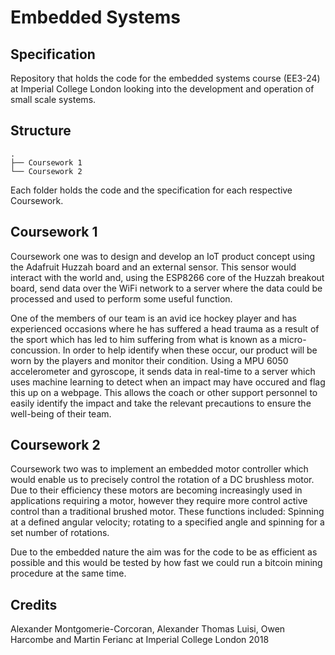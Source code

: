 # Embedded Systems

## Specification
Repository that holds the code for the embedded systems course (EE3-24) at Imperial College London looking into the development and operation of small scale systems.

## Structure

```
.
├── Coursework 1
└── Coursework 2
```

Each folder holds the code and the specification for each respective Coursework. 

## Coursework 1

Coursework one was to design and develop an IoT product concept using the Adafruit Huzzah board and an external sensor. This sensor would interact with the world and, using the ESP8266 core of the Huzzah breakout board, send data over the WiFi network to a server where the data could be processed and used to perform some useful function.

One of the members of our team is an avid ice hockey player and has experienced occasions where he has suffered a head trauma as a result of the sport which has led to him suffering from what is known as a micro-concussion. In order to help identify when these occur, our product will be worn by the players and monitor their condition. Using a MPU 6050 accelerometer and gyroscope, it sends data in real-time to a server which uses machine learning to detect when an impact may have occured and flag this up on a webpage. This allows the coach or other support personnel to easily identify the impact and take the relevant precautions to ensure the well-being of their team.

## Coursework 2

Coursework two was to implement an embedded motor controller which would enable us to precisely control the rotation of a DC brushless motor. Due to their efficiency these motors are becoming increasingly used in applications requiring a motor, however they require more control active control than a traditional brushed motor. These functions included: Spinning at a defined angular velocity; rotating to a specified angle and spinning for a set number of rotations.

Due to the embedded nature the aim was for the code to be as efficient as possible and this would be tested by how fast we could run a bitcoin mining procedure at the same time.

## Credits
Alexander Montgomerie-Corcoran, Alexander Thomas Luisi, Owen Harcombe and Martin Ferianc at Imperial College London 2018
